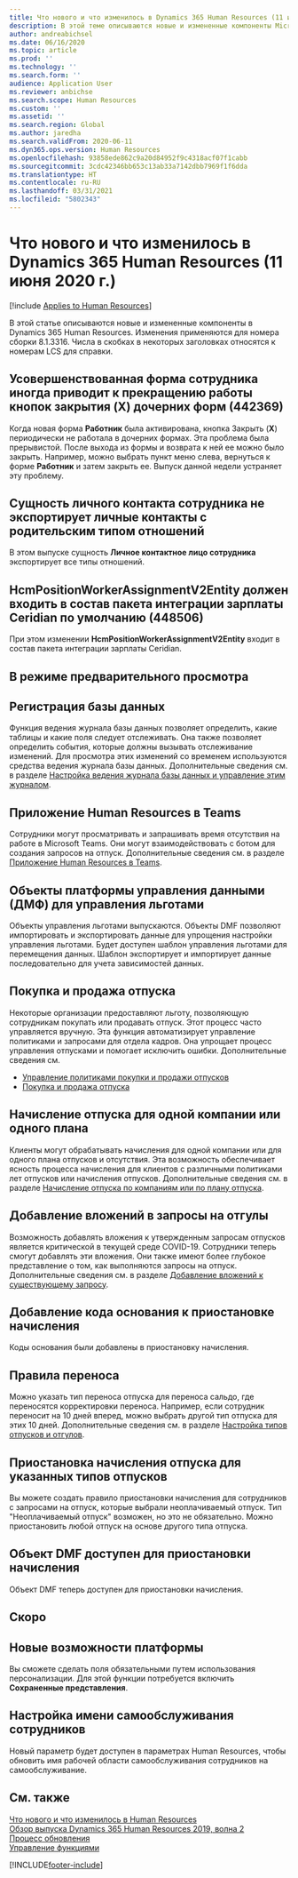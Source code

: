 ```yaml
---
title: Что нового и что изменилось в Dynamics 365 Human Resources (11 июня 2020 г.)
description: В этой теме описываются новые и измененные компоненты Microsoft Dynamics 365 Human Resources от 11 июня 2020 года.
author: andreabichsel
ms.date: 06/16/2020
ms.topic: article
ms.prod: ''
ms.technology: ''
ms.search.form: ''
audience: Application User
ms.reviewer: anbichse
ms.search.scope: Human Resources
ms.custom: ''
ms.assetid: ''
ms.search.region: Global
ms.author: jaredha
ms.search.validFrom: 2020-06-11
ms.dyn365.ops.version: Human Resources
ms.openlocfilehash: 93858ede862c9a20d84952f9c4318acf07f1cabb
ms.sourcegitcommit: 3cdc42346bb653c13ab33a7142dbb7969f1f6dda
ms.translationtype: HT
ms.contentlocale: ru-RU
ms.lasthandoff: 03/31/2021
ms.locfileid: "5802343"
---
```

# <a name="whats-new-or-changed-in-dynamics-365-human-resources-june-11-2020"></a>Что нового и что изменилось в Dynamics 365 Human Resources (11 июня 2020 г.)

[!include [Applies to Human Resources](../includes/applies-to-hr.md)]

В этой статье описываются новые и измененные компоненты в Dynamics 365 Human Resources. Изменения применяются для номера сборки 8.1.3316. Числа в скобках в некоторых заголовках относятся к номерам LCS для справки.

## <a name="streamlined-employee-form-sometimes-causes-child-form-close-x-buttons-to-stop-working-442369"></a>Усовершенствованная форма сотрудника иногда приводит к прекращению работы кнопок закрытия (X) дочерних форм (442369)

Когда новая форма **Работник** была активирована, кнопка Закрыть (**X**) периодически не работала в дочерних формах. Эта проблема была прерывистой. После выхода из формы и возврата к ней ее можно было закрыть. Например, можно выбрать пункт меню слева, вернуться к форме **Работник** и затем закрыть ее. Выпуск данной недели устраняет эту проблему. 

## <a name="the-worker-personal-contact-person-entity-doesnt-export-personal-contacts-with-a-parent-relationship-type"></a>Сущность личного контакта сотрудника не экспортирует личные контакты с родительским типом отношений

В этом выпуске сущность **Личное контактное лицо сотрудника** экспортирует все типы отношений.

## <a name="the-hcmpositionworkerassignmentv2entity-should-be-part-of-the-ceridian-payroll-integration-package-by-default-448506"></a>HcmPositionWorkerAssignmentV2Entity должен входить в состав пакета интеграции зарплаты Ceridian по умолчанию (448506)

При этом изменении **HcmPositionWorkerAssignmentV2Entity** входит в состав пакета интеграции зарплаты Ceridian.

## <a name="in-preview"></a>В режиме предварительного просмотра

## <a name="database-logging"></a>Регистрация базы данных

Функция ведения журнала базы данных позволяет определить, какие таблицы и какие поля следует отслеживать. Она также позволяет определить события, которые должны вызывать отслеживание изменений. Для просмотра этих изменений со временем используются средства ведения журнала базы данных. Дополнительные сведения см. в разделе [Настройка ведения журнала базы данных и управление этим журналом](hr-admin-database-logging.md).

## <a name="human-resources-application-in-teams"></a>Приложение Human Resources в Teams

Сотрудники могут просматривать и запрашивать время отсутствия на работе в Microsoft Teams. Они могут взаимодействовать с ботом для создания запросов на отпуск. Дополнительные сведения см. в разделе [Приложение Human Resources в Teams](https://go.microsoft.com/fwlink/?linkid=2127841). 

## <a name="data-management-framework-dmf-entities-for-benefits-management"></a>Объекты платформы управления данными (ДМФ) для управления льготами
 
Объекты управления льготами выпускаются. Объекты DMF позволяют импортировать и экспортировать данные для упрощения настройки управления льготами. Будет доступен шаблон управления льготами для перемещения данных. Шаблон экспортирует и импортирует данные последовательно для учета зависимостей данных.

## <a name="buy-and-sell-leave"></a>Покупка и продажа отпуска 

Некоторые организации предоставляют льготу, позволяющую сотрудникам покупать или продавать отпуск. Этот процесс часто управляется вручную. Эта функция автоматизирует управление политиками и запросами для отдела кадров. Она упрощает процесс управления отпусками и помогает исключить ошибки. Дополнительные сведения см.

- [Управление политиками покупки и продажи отпусков](hr-leave-and-absence-manage-buy-and-sell-leave-policies.md)
- [Покупка и продажа отпуска](hr-employee-self-service-buy-sell-leave.md)

## <a name="leave-accrual-for-a-single-company-or-single-plan"></a>Начисление отпуска для одной компании или одного плана

Клиенты могут обрабатывать начисления для одной компании или для одного плана отпусков и отсутствия. Эта возможность обеспечивает ясность процесса начисления для клиентов с различными политиками лет отпусков или начисления отпусков. Дополнительные сведения см. в разделе [Начисление отпуска по компаниям или по плану отпуска](hr-leave-and-absence-accrue.md).

## <a name="add-attachments-to-time-off-requests"></a>Добавление вложений в запросы на отгулы

Возможность добавлять вложения к утвержденным запросам отпусков является критической в текущей среде COVID-19. Сотрудники теперь смогут добавлять эти вложения. Они также имеют более глубокое представление о том, как выполняются запросы на отпуск. Дополнительные сведения см. в разделе [Добавление вложений к существующему запросу](hr-employee-self-service-request-time-off.md#add-an-attachment-to-an-existing-request).

## <a name="add-reason-code-to-accrual-suspensions"></a>Добавление кода основания к приостановке начисления 

Коды основания были добавлены в приостановку начисления.

## <a name="carry-forward-rules"></a>Правила переноса 

Можно указать тип переноса отпуска для переноса сальдо, где переносятся корректировки переноса. Например, если сотрудник переносит на 10 дней вперед, можно выбрать другой тип отпуска для этих 10 дней. Дополнительные сведения см. в разделе [Настройка типов отпусков и отгулов](hr-leave-and-absence-types.md).

## <a name="suspend-leave-accrual-for-specified-leave-types"></a>Приостановка начисления отпуска для указанных типов отпусков

Вы можете создать правило приостановки начисления для сотрудников с запросами на отпуск, которые выбрали неоплачиваемый отпуск. Тип "Неоплачиваемый отпуск" возможен, но это не обязательно. Можно приостановить любой отпуск на основе другого типа отпуска.

## <a name="dmf-entity-available-for-accrual-suspensions"></a>Объект DMF доступен для приостановки начисления 

Объект DMF теперь доступен для приостановки начисления.

## <a name="coming-soon"></a>Скоро

## <a name="new-platform-capabilities"></a>Новые возможности платформы 

Вы сможете сделать поля обязательными путем использования персонализации. Для этой функции потребуется включить **Сохраненные представления**.

## <a name="configure-the-name-of-employee-self-service"></a>Настройка имени самообслуживания сотрудников

Новый параметр будет доступен в параметрах Human Resources, чтобы обновить имя рабочей области самообслуживания сотрудников на самообслуживание. 

## <a name="see-also"></a>См. также

[Что нового и что изменилось в Human Resources](hr-admin-whats-new.md)</br>
[Обзор выпуска Dynamics 365 Human Resources 2019, волна 2](https://docs.microsoft.com/dynamics365-release-plan/2019wave2/dynamics365-human-resources/)</br>
[Процесс обновления](hr-admin-setup-update-process.md)</br>
[Управление функциями](hr-admin-manage-features.md)

[!INCLUDE[footer-include](../includes/footer-banner.md)]
